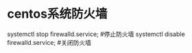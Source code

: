 # centos系统防火墙

systemctl stop firewalld.service; #停止防火墙
systemctl disable firewalld.service; #关闭防火墙
